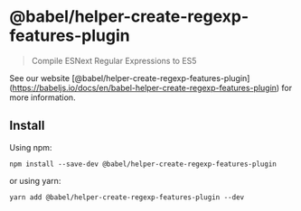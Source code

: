 <span class="citation" data-cites="babel/helper-create-regexp-features-plugin">@babel/helper-create-regexp-features-plugin</span>
=================================================================================================================================

> Compile ESNext Regular Expressions to ES5

See our website <span class="citation" data-cites="babel/helper-create-regexp-features-plugin">\[@babel/helper-create-regexp-features-plugin\]</span>(https://babeljs.io/docs/en/babel-helper-create-regexp-features-plugin) for more information.

Install
-------

Using npm:

    npm install --save-dev @babel/helper-create-regexp-features-plugin

or using yarn:

    yarn add @babel/helper-create-regexp-features-plugin --dev
